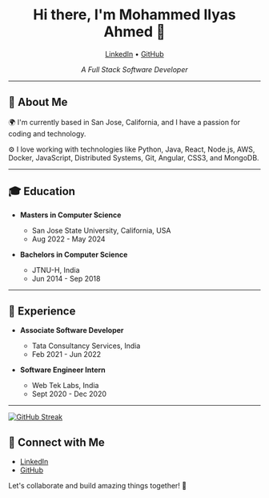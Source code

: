 <h1 align="center">Hi there, I'm Mohammed Ilyas Ahmed 👋</h1>

<p align="center">
  <a href="https://www.linkedin.com/in/mohammedilyasahmed/">LinkedIn</a> • <a href="https://github.com/ilyas122">GitHub</a>
</p>

<p align="center">
  <em>A Full Stack Software Developer</em>
</p>

---

## 🚀 About Me

🌍 I'm currently based in San Jose, California, and I have a passion for coding and technology.

⚙️ I love working with technologies like Python, Java, React, Node.js, AWS, Docker, JavaScript, Distributed Systems, Git, Angular, CSS3, and MongoDB.

---

## 🎓 Education

- **Masters in Computer Science**
  - San Jose State University, California, USA
  - Aug 2022 - May 2024
 

- **Bachelors in Computer Science**
  - JTNU-H, India
  - Jun 2014 - Sep 2018

---

## 💼 Experience

- **Associate Software Developer**
  - Tata Consultancy Services, India
  - Feb 2021 - Jun 2022

- **Software Engineer Intern**
  - Web Tek Labs, India
  - Sept 2020 - Dec 2020

---

[![GitHub Streak](https://streak-stats.demolab.com/?user=ilyas122)](https://git.io/streak-stats)

## 🔗 Connect with Me

- [LinkedIn](https://www.linkedin.com/in/ilyasahmed)
- [GitHub](https://github.com/ilyas122)

Let's collaborate and build amazing things together! 🚀
